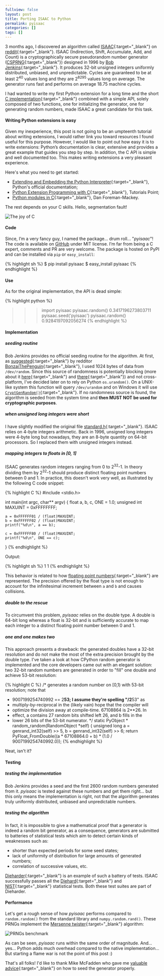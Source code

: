 ```yaml
---
fullview: false
layout: post
title: Porting ISAAC to Python
permalink: pyisaac
categories: []
tags: []
---
```


3 months ago, I discovered an algorithm called [ISAAC](http://burtleburtle.net/bob/rand/isaac.html){:target="_blank"} on [reddit](http://redd.it/1xl7yc){:target="_blank"}. ISAAC (Indirection, Shift, Accumulate, Add, and Count) is a cryptographically secure pseudorandom number generator ([CSPRNG](http://en.wikipedia.org/wiki/Cryptographically_secure_pseudorandom_number_generator){:target="_blank"}) designed in 1996 by [Bob Jenkins](http://burtleburtle.net/bob/){:target="_blank"}. It produces 32-bit unsigned integers uniformly distributed, unbiased, and unpredictable. Cycles are guaranteed to be at least 2<sup>40</sup> values long and they are 2<sup>8295</sup> values long on average. The generator runs fast and performs on average 18.75 machine cycles.

I had wanted to write my first Python extension for a long time and the short [C implementation](http://burtleburtle.net/bob/rand/isaacafa.html){:target="_blank"} combined with a simple API, solely composed of two functions, one for initializing the generator, one for generating random numbers, made ISAAC a great candidate for this task.


<!--more-->

#### Writing Python extensions is easy

Given my inexperience, this post is not going to be an umpteenth tutorial about writing extensions, I would rather link you toward resources I found useful for this purpose. However, I would like to point out how easy it is to write extensions: Python’s documentation is clear, extensive and provides a great example that guides you step by step. In addition, the C API is simple and well documented too. This makes writing extensions a very pleasant experience.

Here's what you need to get started:

*   [Extending and Embedding the Python Interpreter](https://docs.python.org/2/extending/extending.html){:target="_blank"}, Python's official documentation;
*   [Python Extension Programming with C](http://www.tutorialspoint.com/python/python_further_extensions.htm){:target="_blank"}, Tutorials Point;
*   [Python modules in C](http://dan.iel.fm/posts/python-c-extensions/){:target="_blank"}, Dan Foreman-Mackey.

The rest depends on your C skills. Hello, segmentation fault!

<img alt="The joy of C" src="/assets/media/pyisaac/segfault.jpg">

#### Code

Since, I’m a very fancy guy, I named the package... drum roll... "*pyisaac*"! The code is available on [GitHub](https://github.com/guilload/pyisaac) under MIT license. I’m far from being a C expert, comments and PR are very welcome. The package is hosted on PyPI and can be installed via `pip` or `easy_install`:

{% highlight sh %}
$ pip install pyisaac
$ easy_install pyisaac
{% endhighlight %}

#### Use

As for the original implementation, the API is dead simple:

{% highlight python %}
>>> import pyisaac
>>> pyisaac.random()
0.3417196273803711
>>> pyisaac.seed('pyisaac')
>>> pyisaac.random()
0.9284197092056274
{% endhighlight %}

#### Implementation

##### seeding routine

Bob Jenkins provides no official seeding routine for the algorithm. At first, as [suggested](http://www.reddit.com/r/programming/comments/1xl7yc/isaac_a_pseudorandom_number_generator_thats/cfccplq){:target="_blank"} by redditor [BonzaiThePenguin](http://www.reddit.com/user/BonzaiThePenguin){:target="_blank"}, I used 1024 bytes of data from `/dev/random`. Since this source of randomness is potentially blocking (more about it [here](http://en.wikipedia.org/?title=/dev/random){:target="_blank"} and [there](http://linux.die.net/man/4/random){:target="_blank"}) and not cross-platform, I've decided later on to rely on Python `os.urandom()`. On a UNIX-like system this function will query `/dev/urandom` and on Windows it will use [`CryptGenRandom()`](http://en.wikipedia.org/wiki/CryptGenRandom){:target="_blank"}. If no randomness source is found, the algorithm is seeded from the system time and **then MUST NOT be used for cryptographic purposes**.

##### when unsigned long integers were short

I have slightly modified the original file [standard.h](http://burtleburtle.net/bob/c/standard.h){:target="_blank"}. ISAAC relies on 4-byte integers arithmetic. Back in 1996, unsigned long integers were 4-byte long but nowadays, they are an 8-byte quantity on 64-bit processors. So I replaced them with unsigned integers instead.

##### mapping integers to floats in [0, 1]

ISAAC generates random integers ranging from 0 to 2<sup>32</sup>-1. In theory dividing them by 2<sup>32</sup>-1 should produce distinct floating point numbers between 0 and 1. In practice, this doesn't work very well, as illustrated by the following C code snippet:

{% highlight C %}
#include <stdio.h>

int main(int argc, char** argv) {
    float a, b, c, ONE = 1.0;
    unsigned int MAXUINT = 0xFFFFFFFF;

    a = 0xFFFFFF01 / (float)MAXUINT;
    b = 0xFFFFFF02 / (float)MAXUINT;
    printf("%d\n", a == b);

    c = 0xFFFFFF80 / (float)MAXUINT;
    printf("%d\n", ONE == c);
}
{% endhighlight %}

Output:

{% highlight sh %}
1
1
{% endhighlight %}

This behavior is related to how [floating point numbers](http://en.wikipedia.org/wiki/Floating_point){:target="_blank"} are represented. The precision offered by the float type is not enough to account for the infinitesimal increment between `a` and `b` and causes collisions.

##### double to the rescue

To circumvent this problem, *pyisaac* relies on the double type. A double is 64-bit long whereas a float is 32-bit and is sufficiently accurate to map each integer to a distinct floating point number between 0 and 1.

##### one and one makes two

This approach presents a drawback: the generated doubles have a 32-bit resolution and do not make the most of the extra precision brought by the double type. I've taken a look at how CPython random generator is implemented and the core developers came out with an elegant solution: two 32-bit random numbers are generated in order to "fill" one double and achieve 53-bit resolution:

{% highlight C %}
/* generates a random number on [0,1) with 53-bit resolution; note that
 * 9007199254740992 == 2**53; I assume they're spelling "/2**53" as
 * multiply-by-reciprocal in the (likely vain) hope that the compiler will
 * optimize the division away at compile-time.  67108864 is 2**26.  In
 * effect, a contains 27 random bits shifted left 26, and b fills in the
 * lower 26 bits of the 53-bit numerator.
 */
static PyObject *
random_random(RandomObject *self)
{
    unsigned long a = genrand_int32(self) >> 5, b = genrand_int32(self) >> 6;
    return PyFloat_FromDouble((a * 67108864.0 + b) * (1.0 / 9007199254740992.0));
{% endhighlight %}

Neat, isn't it?

#### Testing

##### testing the implementation

Bob Jenkins provides a seed and the first 2600 random numbers generated from it. *pyisaac* is tested against these numbers and get them right... but this only means the implementation is right, not that the algorithm generates truly uniformly distributed, unbiased and unpredictable numbers.

##### testing the algorithm

In fact, it is impossible to give a mathematical proof that a generator is indeed a random bit generator, as a consequence, generators are submitted to batteries of statistical tests which aim to detect certain kinds of weaknesses such as: 

* shorter than expected periods for some seed states;
* lack of uniformity of distribution for large amounts of generated numbers;
* correlation of successive values, etc.

[Dieharder](http://www.phy.duke.edu/~rgb/General/dieharder.php){:target="_blank"} is an example of such a battery of tests. ISAAC successfully passes all the [Diehard](http://stat.fsu.edu/pub/diehard/){:target="_blank"} and [NIST](http://csrc.nist.gov/groups/ST/toolkit/rng/index.html){:target="_blank"} statistical tests. Both these test suites are part of Dieharder.

#### Performance

Let's get a rough sense of how *pyisaac* performs compared to `random.random()` from the standard library and `numpy.random.rand()`. These PRNGs implement the [Mersenne twister](http://en.wikipedia.org/wiki/Mersenne_twister){:target="_blank"} algorithm:

<img alt="PRNGs benchmark" src="/assets/media/pyisaac/benchmark.png">

As can be seen, *pyisaac* runs within the same order of magnitude. And... yes... Python adds much overhead compared to the native implementation... But starting a flame war is not the point of this post :)

That's all folks! I'd like to thank Mike McFadden who gave me [valuable advice](https://github.com/guilload/pyisaac/issues/1){:target="_blank"} on how to seed the generator properly.
